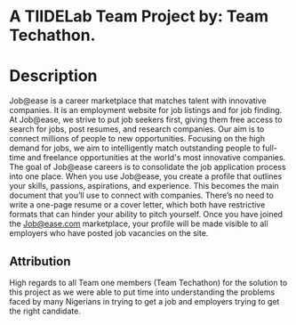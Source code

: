 # A TIIDELab Team Project by: Team Techathon.

# Description

Job@ease is a career marketplace that matches talent with innovative companies. 
It is an employment website for job listings and for job finding. 
At Job@ease, we strive to put job seekers first, giving them free access to search for jobs, post resumes, and research companies. Our aim is to connect millions of people to new opportunities.
Focusing on the high demand for jobs, we aim to intelligently match outstanding people to full-time and freelance opportunities at the world's most innovative companies.
The goal of Job@ease careers is to consolidate the job application process into one place. When you use Job@ease, you create a profile that outlines your skills, passions, aspirations, and experience.
This becomes the main document that you’ll use to connect with companies. There’s no need to write a one-page resume or a cover letter, which both have restrictive formats that can hinder your ability to pitch yourself.
Once you have joined the Job@ease.com marketplace, your profile will be made visible to all employers who have posted job vacancies on the site.

## Attribution
High regards to all Team one members (Team Techathon) for the solution to this project as we were able to put time into understanding the problems faced by many Nigerians in trying to get a job and employers trying to get the right candidate.


